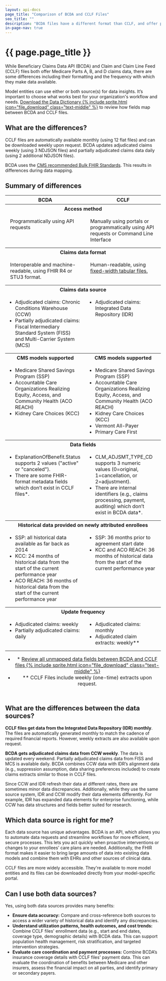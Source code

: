 ```yaml
---
layout: api-docs
page_title: "Comparison of BCDA and CCLF Files"
seo_title: ""
description: "BCDA files have a different format than CCLF, and offer partially adjudicated claims data which updates more frequently."
in-page-nav: true
---
```


# {{ page.page_title }}

While Beneficiary Claims Data API (BCDA) and Claim and Claim Line Feed (CCLF) files both offer Medicare Parts A, B, and D claims data, there are some differences including their formatting and the frequency with which they make data available.

Model entities can use either or both source(s) for data insights. It’s important to choose what works best for your organization's workflow and needs. <a href="{{ '/assets/downloads/BCDA_Data_Dictionary.xlsx' | relative_url }}">Download the Data Dictionary {% include sprite.html icon="file_download" class="text-middle" %}</a> to review how fields map between BCDA and CCLF files.

## What are the differences?

CCLF files are automatically available monthly (using 12 flat files) and can be downloaded weekly upon request. BCDA updates adjudicated claims weekly (using 3 NDJSON files) and partially adjudicated claims data daily (using 2 additional NDJSON files).

BCDA uses the <a href="https://www.cms.gov/priorities/key-initiatives/burden-reduction/interoperability/implementation-guides-and-standards/standards-and-igs-index-and-resources" target="_blank" rel="noopener noreferrer">CMS recommended Bulk FHIR Standards</a>. This results in differences during data mapping.

## Summary of differences

<table class="usa-table usa-table--stacked usa-table--borderless">
    <thead>
        <tr>
            <!-- <th scope="col"></th> -->
            <th scope="col" width="50%">BCDA</th>
            <th scope="col" width="50%">CCLF</th>
        </tr>
    </thead>
    <tbody>
        <tr>
          <th scope="rowgroup" colspan="2">Access method</th>
        </tr>
        <tr>
            <td style="vertical-align: baseline; padding: 1rem;">Programmatically using API requests</td>
            <td style="vertical-align: baseline; padding: 1rem;">Manually using portals or programmatically using API requests or Command Line Interface</td>
        </tr>
      </tbody>
      <tbody>
        <tr>
          <th scope="rowgroup" colspan="2">Claims data format</th>
        </tr>
        <tr>
            <td style="vertical-align: baseline; padding: 1rem;">Interoperable and machine-readable, using FHIR R4 or STU3 format.</td>
            <td style="vertical-align: baseline; padding: 1rem;">Human-readable, using <a href="https://www.cms.gov/files/document/cclf-information-packet.pdf" target="_blank" rel="noopener noreferrer">fixed-width tabular files.</a></td>
        </tr>
      </tbody>
      <tbody>
        <tr>
          <th scope="rowgroup" colspan="2">Claims data source</th>
        </tr>
        <tr>
            <td style="vertical-align: baseline; padding: 1rem;">
              <ul style="margin: 0; padding-left: 1rem;">
                  <li>Adjudicated claims: Chronic Conditions Warehouse (CCW)</li>
                  <li>Partially adjudicated claims: Fiscal Intermediary Standard System (FISS) and Multi-Carrier System (MCS)</li>
              </ul>
            </td>
            <td style="vertical-align: baseline; padding: 1rem;">
              <ul style="margin: 0; padding-left: 1rem;">
                <li>Adjudicated claims: Integrated Data Repository (IDR)</li>
              </ul>
            </td>
        </tr>
      </tbody>
      <tbody>
        <tr>
          <th>CMS models supported</th>
          <th>
            <span class="usa-sr-only">CMS models supported</span>
          </th>
        </tr>
        <tr>
            <td style="vertical-align: baseline; padding: 1rem;">
                <ul style="margin: 0; padding-left: 1rem;">
                    <li>Medicare Shared Savings Program (SSP)</li>
                    <li>Accountable Care Organizations Realizing Equity, Access, and Community Health (ACO REACH)</li>
                    <li>Kidney Care Choices (KCC)</li>
                </ul>
            </td>
            <td style="vertical-align: baseline; padding: 1rem;">
                <ul style="margin: 0; padding-left: 1rem;">
                    <li>Medicare Shared Savings Program (SSP)</li>
                    <li>Accountable Care Organizations Realizing Equity, Access, and Community Health (ACO REACH)</li>
                    <li>Kidney Care Choices (KCC)</li>
                    <li>Vermont All-Payer</li>
                    <li>Primary Care First</li>
                </ul>
            </td>
        </tr>
      </tbody>
      <tbody>
        <tr>
          <th scope="rowgroup" colspan="2">Data fields</th>
        </tr>
        <tr>
            <td style="vertical-align: baseline; padding: 1rem;">
                <ul style="margin: 0; padding-left: 1rem;">
                    <li>ExplanationOfBenefit.Status supports 2 values ("active" or "canceled").</li> 
                    <li>There are some FHIR-format metadata fields which don’t exist in CCLF files*.</li>
                </ul>
            </td>
            <td style="vertical-align: baseline; padding: 1rem;">
                <ul style="margin: 0; padding-left: 1rem;">
                    <li>CLM_ADJSMT_TYPE_CD supports 3 numeric values (0=original, 1=cancellation, or 2=adjustment). </li>
                    <li>There are internal identifiers (e.g., claims processing, payment, auditing) which don’t exist in BCDA data*.</li>
                </ul>
            </td>
        </tr>
      </tbody>
      <tbody>
        <tr>
          <th scope="rowgroup" colspan="2">Historical data provided on newly attributed enrollees</th>
        </tr>
        <tr>
            <td style="vertical-align: baseline; padding: 1rem;">
                <ul style="margin: 0; padding-left: 1rem;">
                    <li>SSP: all historical data available as far back as 2014</li>
                    <li>KCC: 24 months of historical data from the start of the current performance year</li>
                    <li>ACO REACH: 36 months of historical data from the start of the current performance year</li>
                </ul>
            </td>
            <td style="vertical-align: baseline; padding: 1rem;">
                <ul style="margin: 0; padding-left: 1rem;">
                    <li>SSP: 36 months prior to agreement start date</li>
                    <li>KCC and ACO REACH: 36 months of historical data from the start of the current performance year</li>
                </ul>
            </td>
        </tr>
      </tbody>
      <tbody>
        <tr>
          <th scope="rowgroup" colspan="2">Update frequency</th>
        </tr>
        <tr>
            <td style="vertical-align: baseline; padding: 1rem;">
                <ul style="margin: 0; padding-left: 1rem;">
                    <li>Adjudicated claims: weekly</li>
                    <li>Partially adjudicated claims: daily</li>
                </ul>
            </td>
            <td style="vertical-align: baseline; padding: 1rem;">
              <ul style="margin: 0; padding-left: 1rem;">
                  <li>Adjudicated claims: monthly</li>
                  <li>Adjudicated claim extracts: weekly**</li>
              </ul>
            </td>
        </tr>
    </tbody>
    <caption style="caption-side: bottom;">
      <ul>
        <li>* <a href="{{ '/assets/downloads/unmapped-fields-between-cclf-and-bcda.xlsx' | relative_url }}">Review all unmapped data fields between BCDA and CCLF files {% include sprite.html icon="file_download" class="text-middle" %}</a></li>
        <li>** CCLF Files include weekly (one-time) extracts upon request.</li>
      </ul>
    </caption>
</table>


## What are the differences between the data sources?

**CCLF files get data from the Integrated Data Repository (IDR) monthly**. The files are automatically generated monthly to match the cadence of required financial reports. However, weekly extracts are also available upon request.

**BCDA gets adjudicated claims data from CCW weekly**. The data is updated every weekend. Partially adjudicated claims data from FISS and MCS is available daily. BCDA combines CCW data with IDR’s alignment data (e.g., suppression assumption, data sharing preferences included) to create claims extracts similar to those in CCLF files.

Since CCW and IDR refresh their data at different rates, there are sometimes minor data discrepancies. Additionally, while they use the same source system, IDR and CCW modify their data elements differently. For example, IDR has expanded data elements for enterprise functioning, while CCW has data structures and fields better suited for research. 

## Which data source is right for me?
Each data source has unique advantages. BCDA is an API, which allows you to automate data requests and streamline workflows for more efficient, secure processes. This lets you act quickly when proactive interventions or changes to your enrollees’ care plans are needed. Additionally, the FHIR format makes it easier to bring large amounts of data into existing data models and combine them with EHRs and other sources of clinical data. 

CCLF files are more widely accessible. They're available to more model entities and its files can be downloaded directly from your model-specific portal.

## Can I use both data sources?

Yes, using both data sources provides many benefits:

- **Ensure data accuracy:** Compare and cross-reference both sources to access a wider variety of historical data and identify any discrepancies. 
- **Understand utilization patterns, health outcomes, and cost trends:** Combine CCLF files' enrollment data (e.g., start and end dates, coverage type, demographic details) with BCDA data. This can support population health management, risk stratification, and targeted intervention strategies.
- **Evaluate care coordination and payment processes:** Combine BCDA’s insurance coverage details with CCLF files' payment data. This can evaluate the coordination of benefits between Medicare and other insurers, assess the financial impact on all parties, and identify primary or secondary payers.